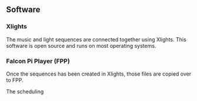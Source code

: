 ## Software

### Xlights

The music and light sequences are connected together using Xlights. This software is open source 
and runs on most operating systems. 

### Falcon Pi Player (FPP)

Once the sequences has been created in Xlights, those files are copied over to FPP. 

The scheduling 